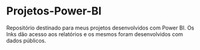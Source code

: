 # Projetos-Power-BI
Repositório destinado para meus projetos desenvolvidos com Power BI.
Os lnks dão acesso aos relatórios e os mesmos foram desenvolvidos com dados públicos.
